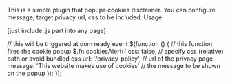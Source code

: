 This is a simple plugin that popups cookies disclaimer.
You can configure message, target privacy url, css to be included.
Usage:

[just include .js part into any page]

// this will be triggered at dom ready event
$(function () {
    // this function fires the cookie popup
    $.fn.cookiesAlert({
        css: false, // specify css (relative) path or avoid bundled css
        url: '/privacy-policy', // url of the privacy page
        message: 'This website makes use of cookies' // the message to be shown on the popup
    });
});

